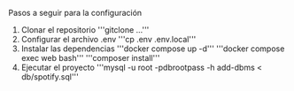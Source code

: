 Pasos a seguir para la configuración
1. Clonar el repositorio
'''gitclone ...'''
2. Configurar el archivo .env
'''cp .env .env.local'''
2. Instalar las dependencias
'''docker compose up -d'''
'''docker compose exec web bash'''
'''composer install'''
4. Ejecutar el proyecto
'''mysql -u root -pdbrootpass -h add-dbms < db/spotify.sql'''